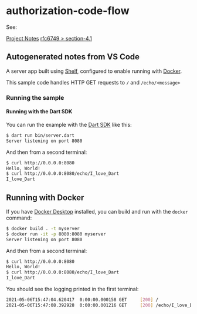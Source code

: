 # authorization-code-flow

See:

[Project Notes](https://www.notion.so/enspyrco/authorization-code-flow-f3406e61f988428b8177effe1887242c)
[rfc6749 > section-4.1](https://datatracker.ietf.org/doc/html/rfc6749#section-4.1)

## Autogenerated notes from VS Code

A server app built using [Shelf](https://pub.dev/packages/shelf),
configured to enable running with [Docker](https://www.docker.com/).

This sample code handles HTTP GET requests to `/` and `/echo/<message>`

### Running the sample

#### Running with the Dart SDK

You can run the example with the [Dart SDK](https://dart.dev/get-dart)
like this:

```sh
$ dart run bin/server.dart
Server listening on port 8080
```

And then from a second terminal:

```sh
$ curl http://0.0.0.0:8080
Hello, World!
$ curl http://0.0.0.0:8080/echo/I_love_Dart
I_love_Dart
```

## Running with Docker

If you have [Docker Desktop](https://www.docker.com/get-started) installed, you
can build and run with the `docker` command:

```sh
$ docker build . -t myserver
$ docker run -it -p 8080:8080 myserver
Server listening on port 8080
```

And then from a second terminal:

```sh
$ curl http://0.0.0.0:8080
Hello, World!
$ curl http://0.0.0.0:8080/echo/I_love_Dart
I_love_Dart
```

You should see the logging printed in the first terminal:

```sh
2021-05-06T15:47:04.620417  0:00:00.000158 GET     [200] /
2021-05-06T15:47:08.392928  0:00:00.001216 GET     [200] /echo/I_love_Dart
```
